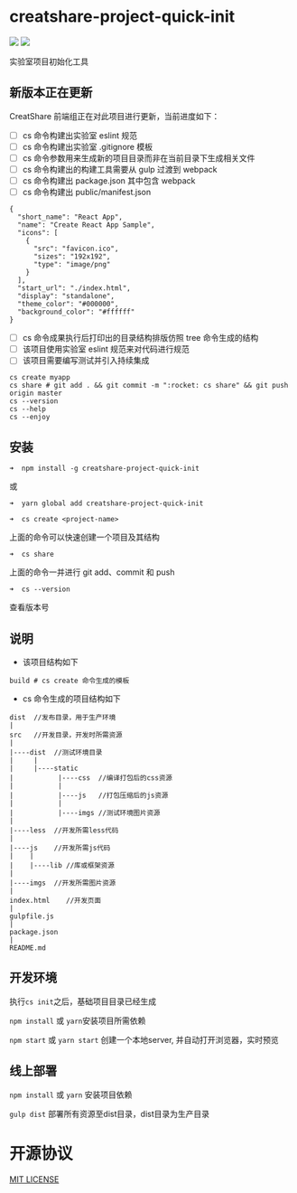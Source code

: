 # creatshare-project-quick-init

[![](https://img.shields.io/npm/v/@cycle/core.svg)](https://www.npmjs.com/package/creatshare-project-quick-init) [![](https://img.shields.io/npm/l/express.svg)](https://github.com/creatshare-demos/creatshare-project-quick-init/blob/master/LICENSE)

实验室项目初始化工具

## 新版本正在更新

CreatShare 前端组正在对此项目进行更新，当前进度如下：

- [ ] cs 命令构建出实验室 eslint 规范
- [ ] cs 命令构建出实验室 .gitignore 模板
- [ ] cs 命令参数用来生成新的项目目录而非在当前目录下生成相关文件
- [ ] cs 命令构建出的构建工具需要从 gulp 过渡到 webpack
- [ ] cs 命令构建出 package.json 其中包含 webpack
- [ ] cs 命令构建出 public/manifest.json

```
{
  "short_name": "React App",
  "name": "Create React App Sample",
  "icons": [
    {
      "src": "favicon.ico",
      "sizes": "192x192",
      "type": "image/png"
    }
  ],
  "start_url": "./index.html",
  "display": "standalone",
  "theme_color": "#000000",
  "background_color": "#ffffff"
}
```

- [ ] cs 命令成果执行后打印出的目录结构排版仿照 tree 命令生成的结构
- [ ] 该项目使用实验室 eslint 规范来对代码进行规范
- [ ] 该项目需要编写测试并引入持续集成

```
cs create myapp
cs share # git add . && git commit -m ":rocket: cs share" && git push origin master
cs --version
cs --help
cs --enjoy
```

## 安装

```
➜  npm install -g creatshare-project-quick-init
```

或

```
➜  yarn global add creatshare-project-quick-init
```

```
➜  cs create <project-name>
```

上面的命令可以快速创建一个项目及其结构

```
➜  cs share
```
上面的命令一并进行 git add、commit 和 push

```
➜  cs --version
```

查看版本号

## 说明

* 该项目结构如下

```
build # cs create 命令生成的模板
```

* cs 命令生成的项目结构如下

```
dist  //发布目录，用于生产环境
|
src   //开发目录，开发时所需资源
|
|----dist  //测试环境目录
|     |
|     |----static
|     		|----css  //编译打包后的css资源
|     		|
|     		|----js   //打包压缩后的js资源
|     		|
|     		|----imgs //测试环境图片资源
|
|----less  //开发所需less代码
|
|----js    //开发所需js代码
|    |
|    |----lib //库或框架资源
|
|----imgs  //开发所需图片资源
|
index.html    //开发页面
|
gulpfile.js
|
package.json
|
README.md
```

## 开发环境

执行```cs init```之后，基础项目目录已经生成

```npm install``` 或 ```yarn```安装项目所需依赖

```npm start``` 或 ```yarn start``` 创建一个本地server, 并自动打开浏览器，实时预览

## 线上部署
```npm install``` 或 ```yarn``` 安装项目依赖

```gulp dist``` 部署所有资源至dist目录，dist目录为生产目录

# 开源协议

[MIT LICENSE](./LICENSE)